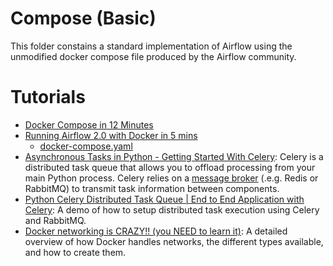 # Compose (Basic)

This folder constains a standard implementation of Airflow using the unmodified docker compose file produced by the Airflow community.

# Tutorials

- [Docker Compose in 12 Minutes](https://youtu.be/Qw9zlE3t8Ko?si=bO8lUQV-_SirCWKL)
- [Running Airflow 2.0 with Docker in 5 mins](https://youtu.be/aTaytcxy2Ck?si=nKfCcNFee1dCXXyi)
    - [docker-compose.yaml](https://airflow.apache.org/docs/apache-airflow/stable/docker-compose.yam)
- [Asynchronous Tasks in Python - Getting Started With Celery](https://youtu.be/THxCy-6EnQM?si=5zVRRI8ArIaSiOjT): Celery is a distributed task queue that allows you to offload processing from your main Python process. Celery relies on a [message broker](https://chatgpt.com/share/6705ef84-9b34-8009-87ec-d67a26dd32df) (.e.g. Redis or RabbitMQ) to transmit task information between components.
- [Python Celery Distributed Task Queue | End to End Application with Celery](https://youtu.be/b2kdhkUXI2U?si=37dI0awMw2ISn-XY): A demo of how to setup distributed task execution using Celery and RabbitMQ.
- [Docker networking is CRAZY!! (you NEED to learn it)](https://youtu.be/bKFMS5C4CG0?si=54i0QnE5F4ugzNk7): A detailed overview of how Docker handles networks, the different types available, and how to create them.